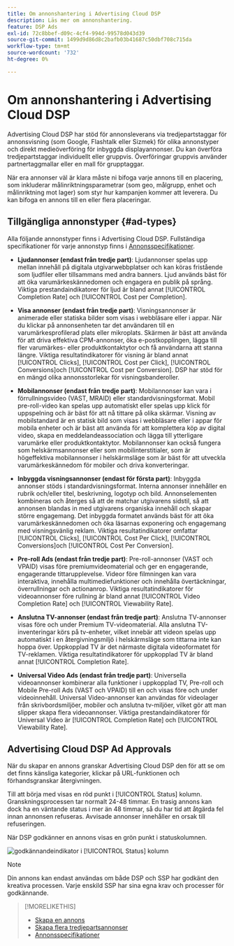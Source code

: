```yaml
---
title: Om annonshantering i Advertising Cloud DSP
description: Läs mer om annonshantering.
feature: DSP Ads
exl-id: 72c8bbef-d09c-4cf4-994d-99578d043d39
source-git-commit: 1499d9d86d8c2bafb03b41687c50dbf708c715da
workflow-type: tm+mt
source-wordcount: '732'
ht-degree: 0%

---
```


# Om annonshantering i Advertising Cloud DSP

<!-- add "The Ads View (Dashboard?)" section -->

Advertising Cloud DSP har stöd för annonsleverans via tredjepartstaggar för annonsvisning (som Google, Flashtalk eller Sizmek) för olika annonstyper och direkt medieöverföring för inbyggda displayannonser. Du kan överföra tredjepartstaggar individuellt eller gruppvis. Överföringar gruppvis använder partnertaggmallar eller en mall för grupptaggar.

<!-- The bulk upload feature requires you to either a) upload DoubleClick and Flashtalking tag sheets or b) download a template, input your tags into the template, and then re-upload the template. -->
<!-- need a list of all supported third-party ad servers; see file in future-tbd folder -->

När era annonser väl är klara måste ni bifoga varje annons till en placering, som inkluderar målinriktningsparametrar (som geo, målgrupp, enhet och målinriktning mot lager) som styr hur kampanjen kommer att leverera. Du kan bifoga en annons till en eller flera placeringar.

## Tillgängliga annonstyper {#ad-types}

Alla följande annonstyper finns i Advertising Cloud DSP. Fullständiga specifikationer för varje annonstyp finns i [Annonsspecifikationer](ad-specs.md).

* **Ljudannonser (endast från tredje part)**: Ljudannonser spelas upp mellan innehåll på digitala utgivarwebbplatser och kan köras fristående som ljudfiler eller tillsammans med andra banners. Ljud används bäst för att öka varumärkeskännedomen och engagera en publik på språng. Viktiga prestandaindikatorer för ljud är bland annat [!UICONTROL Completion Rate] och [!UICONTROL Cost per Completion].

* **Visa annonser (endast från tredje part)**: Visningsannonser är animerade eller statiska bilder som visas i webbläsare eller i appar. När du klickar på annonsenheten tar det användaren till en varumärkesprofilerad plats eller mikroplats. Skärmen är bäst att använda för att driva effektiva CPM-annonser, öka e-postkopplingen, lägga till fler varumärkes- eller produktkontaktytor och få användarna att stanna längre. Viktiga resultatindikatorer för visning är bland annat [!UICONTROL Clicks], [!UICONTROL Cost per Click], [!UICONTROL Conversions]och [!UICONTROL Cost per Conversion]. DSP har stöd för en mängd olika annonsstorlekar för visningsbanderoller.

* **Mobilannonser (endast från tredje part)**: Mobilannonser kan vara i förrullningsvideo (VAST, MRAID) eller standardvisningsformat. Mobil pre-roll-video kan spelas upp automatiskt eller spelas upp klick för uppspelning och är bäst för att nå tittare på olika skärmar. Visning av mobilstandard är en statisk bild som visas i webbläsare eller i appar för mobila enheter och är bäst att använda för att komplettera köp av digital video, skapa en meddelandeassociation och lägga till ytterligare varumärke eller produktkontaktytor. Mobilannonser kan också fungera som helskärmsannonser eller som mobilinterstitialer, som är högeffektiva mobilannonser i helskärmsläge som är bäst för att utveckla varumärkeskännedom för mobiler och driva konverteringar.

* **Inbyggda visningsannonser (endast för första part)**: Inbyggda annonser stöds i standardvisningsformat. Interna annonser innehåller en rubrik och/eller titel, beskrivning, logotyp och bild. Annonselementen kombineras och återges så att de matchar utgivarens sidstil, så att annonsen blandas in med utgivarens organiska innehåll och skapar större engagemang. Det inbyggda formatet används bäst för att öka varumärkeskännedomen och öka läsarnas exponering och engagemang med visningsvänlig reklam. Viktiga resultatindikatorer omfattar [!UICONTROL Clicks], [!UICONTROL Cost Per Click], [!UICONTROL Conversions]och [!UICONTROL Cost Per Conversion].

* **Pre-roll Ads (endast från tredje part)**: Pre-roll-annonser (VAST och VPAID) visas före premiumvideomaterial och ger en engagerande, engagerande tittarupplevelse. Videor före filmningen kan vara interaktiva, innehålla multimediefunktioner och innehålla övertäckningar, överrullningar och actionanrop. Viktiga resultatindikatorer för videoannonser före rullning är bland annat [!UICONTROL Video Completion Rate] och [!UICONTROL Viewability Rate].

* **Anslutna TV-annonser (endast från tredje part)**: Anslutna TV-annonser visas före och under Premium TV-videomaterial. Alla anslutna TV-inventeringar körs på tv-enheter, vilket innebär att videon spelas upp automatiskt i en återgivningsmiljö i helskärmsläge som tittarna inte kan hoppa över. Uppkopplad TV är det närmaste digitala videoformatet för TV-reklamen. Viktiga resultatindikatorer för uppkopplad TV är bland annat [!UICONTROL Completion Rate].

* **Universal Video Ads (endast från tredje part)**: Universella videoannonser kombinerar alla funktioner i uppkopplad TV, Pre-roll och Mobile Pre-roll Ads (VAST och VPAID) till en och visas före och under videoinnehåll. Universal Video-annonser kan användas för videolager från skrivbordsmiljöer, mobiler och anslutna tv-miljöer, vilket gör att man slipper skapa flera videoannonser. Viktiga prestandaindikatorer för Universal Video är [!UICONTROL Completion Rate] och [!UICONTROL Viewability Rate].

## Advertising Cloud DSP Ad Approvals

När du skapar en annons granskar Advertising Cloud DSP den för att se om det finns känsliga kategorier, klickar på URL-funktionen och förhandsgranskar återgivningen.

Till att börja med visas en röd punkt i [!UICONTROL Status] kolumn. Granskningsprocessen tar normalt 24-48 timmar. En trasig annons kan dock ha en väntande status i mer än 48 timmar, så du har tid att åtgärda fel innan annonsen refuseras. Avvisade annonser innehåller en orsak till refuseringen.

När DSP godkänner en annons visas en grön punkt i statuskolumnen.

![godkännandeindikator i [!UICONTROL Status] kolumn](/help/dsp/assets/ad-approval-status.png)

>[!NOTE]
>
>Din annons kan endast användas om både DSP och SSP har godkänt den kreativa processen. Varje enskild SSP har sina egna krav och processer för godkännande.

>[!MORELIKETHIS]
>
>* [Skapa en annons](ad-create.md)
>* [Skapa flera tredjepartsannonser](ad-create-multiple.md)
>* [Annonsspecifikationer](ad-specs.md)


